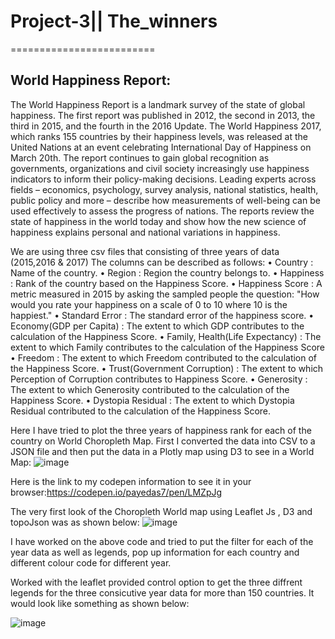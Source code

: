 # Project-3|| The_winners
=========================
## World Happiness Report:

The World Happiness Report is a landmark survey of the state of global happiness. The first report was published in 2012, the second in 2013, the third in 2015, and the fourth in the 2016 Update. The World Happiness 2017, which ranks 155 countries by their happiness levels, was released at the United Nations at an event celebrating International Day of Happiness on March 20th. The report continues to gain global recognition as governments, organizations and civil society increasingly use happiness indicators to inform their policy-making decisions. Leading experts across fields – economics, psychology, survey analysis, national statistics, health, public policy and more – describe how measurements of well-being can be used effectively to assess the progress of nations. The reports review the state of happiness in the world today and show how the new science of happiness explains personal and national variations in happiness.

We are using three csv files that consisting of three years of data (2015,2016 & 2017)
The columns can be described as follows:
•	Country : Name of the country.
•	Region : Region the country belongs to.
•	Happiness : Rank of the country based on the Happiness Score.
•	Happiness Score : A metric measured in 2015 by asking the sampled people the question: "How would you rate your happiness on                     a scale of 0 to 10 where 10 is the happiest."
•	Standard Error : The standard error of the happiness score.
•	Economy(GDP per Capita) : The extent to which GDP contributes to the calculation of the Happiness Score.
•	Family, Health(Life Expectancy) : The extent to which Family contributes to the calculation of the Happiness Score
•	Freedom : The extent to which Freedom contributed to the calculation of the Happiness Score.
•	Trust(Government Corruption) : The extent to which Perception of Corruption contributes to Happiness Score.
•	Generosity : The extent to which Generosity contributed to the calculation of the Happiness Score.
•	Dystopia Residual : The extent to which Dystopia Residual contributed to the calculation of the Happiness Score.

Here I have tried to plot the three years of happiness rank for each of the country on World Choropleth Map.
First I converted the data into CSV to a JSON file and then put the data in a Plotly map using D3 to see in a World Map:
![image](https://user-images.githubusercontent.com/41707119/50077761-4cc0fa80-01b3-11e9-9e7a-18de7c6bc5a8.png)

Here is the link to my codepen information to see it in your browser:https://codepen.io/payedas7/pen/LMZpJg

The very first look of the Choropleth World map using Leaflet Js , D3 and topoJson was as shown below:
![image](https://user-images.githubusercontent.com/41707119/50077868-93165980-01b3-11e9-801a-b9fea161417e.png)

I have worked on the above code and tried to put the filter for each of the year data as well as legends, pop up information for each country and different colour code for different year.

Worked with the leaflet provided control option to get the three diffrent legends for the three consicutive year data for more than 150 countries. It would look like something as shown below:

![image](https://user-images.githubusercontent.com/41707119/50202125-ee1e8c80-032a-11e9-93da-b40e98c0047f.png)
